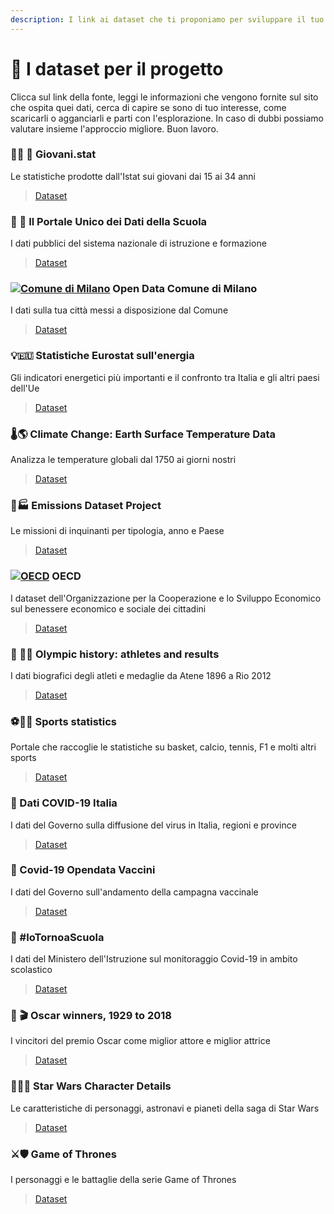 ```yaml
---
description: I link ai dataset che ti proponiamo per sviluppare il tuo progetto
---
```


# 🔢 I dataset per il progetto

Clicca sul link della fonte, leggi le informazioni che vengono fornite sul sito che ospita quei dati, cerca di capire se sono di tuo interesse, come scaricarli o agganciarli e parti con l'esplorazione. In caso di dubbi possiamo valutare insieme l'approccio migliore. Buon lavoro.

### 👦🏾 👧 Giovani.stat

Le statistiche prodotte dall'Istat sui giovani dai 15 ai 34 anni

> [Dataset](http://dati-giovani.istat.it/)

### 🏫 🎒 Il Portale Unico dei Dati della Scuola

I dati pubblici del sistema nazionale di istruzione e formazione

> [Dataset](https://dati.istruzione.it/opendata/opendata/catalogo/#Scuola)

### [![Comune di Milano](https://github.com/cd5050/CDS23-Torricelli/raw/main/assets/images/logo\_comune\_milano.png)](https://github.com/cd5050/CDS23-Torricelli/blob/main/assets/images/logo\_comune\_milano.png) Open Data Comune di Milano

I dati sulla tua città messi a disposizione dal Comune

> [Dataset](https://dati.comune.milano.it/)

### 💡🇪🇺 Statistiche Eurostat sull'energia

Gli indicatori energetici più importanti e il confronto tra Italia e gli altri paesi dell'Ue

> [Dataset](https://ec.europa.eu/eurostat/web/energy/overview)

### 🌡️🌎 Climate Change: Earth Surface Temperature Data

Analizza le temperature globali dal 1750 ai giorni nostri

> [Dataset](https://berkeleyearth.org/data/)

### 🚗🏭 Emissions Dataset Project

Le missioni di inquinanti per tipologia, anno e Paese

> [Dataset](https://think.cs.vt.edu/corgis/csv/emissions/)

### [![OECD](https://github.com/cd5050/CDS23-Torricelli/raw/main/assets/images/logo\_oecd.png)](https://github.com/cd5050/CDS23-Torricelli/blob/main/assets/images/logo\_oecd.png) OECD

I dataset dell'Organizzazione per la Cooperazione e lo Sviluppo Economico sul benessere economico e sociale dei cittadini

> [Dataset](https://data.oecd.org/)

### 🤺 🏊‍♀️ Olympic history: athletes and results

I dati biografici degli atleti e medaglie da Atene 1896 a Rio 2012

> [Dataset](https://public.tableau.com/s/sites/default/files/media/Resources/Summer\_Olympic\_medallists\_1896-2008.xlsx)

### ⚽🏀🎾 Sports statistics

Portale che raccoglie le statistiche su basket, calcio, tennis, F1 e molti altri sports

> [Dataset](https://sports-statistics.com/sports-data/sports-data-sets-for-data-modeling-visualization-predictions-machine-learning/)

### 🦠 Dati COVID-19 Italia

I dati del Governo sulla diffusione del virus in Italia, regioni e province

> [Dataset](https://github.com/pcm-dpc/COVID-19)

### 💉 Covid-19 Opendata Vaccini

I dati del Governo sull'andamento della campagna vaccinale

> [Dataset](https://github.com/italia/covid19-opendata-vaccini)

### 🚸 #IoTornoaScuola

I dati del Ministero dell'Istruzione sul monitoraggio Covid-19 in ambito scolastico

> [Dataset](https://www.istruzione.it/iotornoascuola/monitoraggi.html)

### 🎥 🎬 Oscar winners, 1929 to 2018

I vincitori del premio Oscar come miglior attore e miglior attrice

> [Dataset](https://www.openintro.org/data/index.php?data=oscars)

### 🌌👨‍🚀 Star Wars Character Details

Le caratteristiche di personaggi, astronavi e pianeti della saga di Star Wars

> [Dataset](https://www.kaggle.com/jsphyg/star-wars)

### ⚔️🛡️ Game of Thrones

I personaggi e le battaglie della serie Game of Thrones

> [Dataset](https://data.world/data-society/game-of-thrones)
